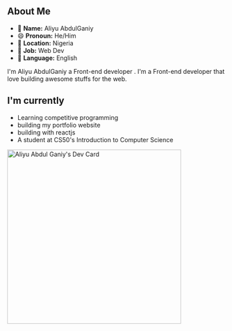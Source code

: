 ## About Me

- 👤  **Name:** Aliyu AbdulGaniy
- 😄 **Pronoun:** He/Him
- 📍  **Location:** Nigeria
- 💼 **Job:** Web Dev
- 📣 **Language:** English

 I'm Aliyu AbdulGaniy a Front-end developer . I'm a Front-end developer that love building awesome stuffs for the web.
 
 
 
## I'm currently
- Learning competitive programming
- building my portfolio website
- building with reactjs
- A student at CS50's Introduction to Computer Science

<a href="https://app.daily.dev/aliaba"><img src="https://api.daily.dev/devcards/5be4def33fcf48f1ad9cd3c72bcfff13.png?r=8b5" width="400" alt="Aliyu Abdul Ganiy's Dev Card"/></a>
<!---
alialaba/alialaba is a ✨ special ✨ repository because its `README.md` (this file) appears on your GitHub profile.
You can click the Preview link to take a look at 🌱your changes 📫.
--->
